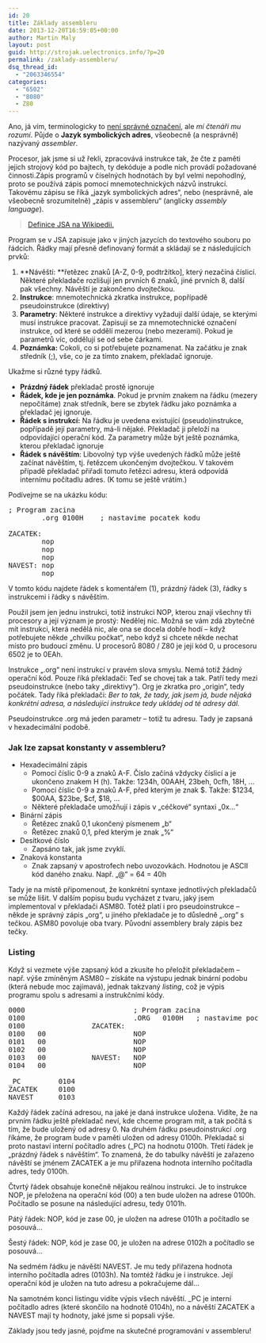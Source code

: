 ```yaml
---
id: 20
title: Základy assembleru
date: 2013-12-20T16:59:05+00:00
author: Martin Maly
layout: post
guid: http://strojak.uelectronics.info/?p=20
permalink: /zaklady-assembleru/
dsq_thread_id:
  - "2063346554"
categories:
  - "6502"
  - "8080"
  - Z80
---
```

Ano, já vím, terminologicky to [není správné označení](http://strojak.cz/zakladni-pojmy/), ale _mí čtenáři mu rozumí_. Půjde o **Jazyk symbolických adres**, všeobecně (a nesprávně) nazývaný _assembler_.

<!--more-->

Procesor, jak jsme si už řekli, zpracovává instrukce tak, že čte z paměti jejich strojový kód po bajtech, ty dekóduje a podle nich provádí požadované činnosti.Zápis programů v číselných hodnotách by byl velmi nepohodlný, proto se používá zápis pomocí mnemotechnických názvů instrukcí. Takovému zápisu se říká &#8222;jazyk symbolických adres&#8220;, nebo (nesprávně, ale všeobecně srozumitelně) &#8222;zápis v assembleru&#8220; (anglicky _assembly language_).

> [Definice JSA na Wikipedii.](http://cs.wikipedia.org/wiki/Jazyk_symbolick%C3%BDch_adres)

Program se v JSA zapisuje jako v jiných jazycích do textového souboru po řádcích. Řádky mají přesně definovaný formát a skládají se z následujících prvků:

  1. **Návěští: **řetězec znaků [A-Z, 0-9, podtržítko], který nezačíná číslicí. Některé překladače rozlišují jen prvních 6 znaků, jiné prvních 8, další pak všechny. Návěští je zakončeno dvojtečkou.
  2. **Instrukce**: mnemotechnická zkratka instrukce, popřípadě pseudoinstrukce (direktivy)
  3. **Parametry**: Některé instrukce a direktivy vyžadují další údaje, se kterými musí instrukce pracovat. Zapisují se za mnemotechnické označení instrukce, od které se oddělí mezerou (nebo mezerami). Pokud je parametrů víc, oddělují se od sebe čárkami.
  4. **Poznámka:** Cokoli, co si potřebujete poznamenat. Na začátku je znak středník (;), vše, co je za tímto znakem, překladač ignoruje.

Ukažme si různé typy řádků.

  * **Prázdný řádek** překladač prostě ignoruje
  * **Řádek, kde je jen poznámka**. Pokud je prvním znakem na řádku (mezery nepočítáme) znak středník, bere se zbytek řádku jako poznámka a překladač jej ignoruje.
  * **Řádek s instrukcí:** Na řádku je uvedena existující (pseudo)instrukce, popřípadě její parametry, má-li nějaké. Překladač ji přeloží na odpovídající operační kód. Za parametry může být ještě poznámka, kterou překladač ignoruje
  * **Řádek s návěštím**: Libovolný typ výše uvedených řádků může ještě začínat návěštím, tj. řetězcem ukončeným dvojtečkou. V takovém případě překladač přiřadí tomuto řetězci adresu, která odpovídá internímu počítadlu adres. (K tomu se ještě vrátím.)

Podívejme se na ukázku kódu:

<pre class="lang:asm decode:true">; Program zacina
        .org 0100H    ; nastavime pocatek kodu

ZACATEK:
        nop
        nop
        nop
NAVEST: nop
        nop</pre>

V tomto kódu najdete řádek s komentářem (1), prázdný řádek (3), řádky s instrukcemi i řádky s návěštím.

Použil jsem jen jednu instrukci, totiž instrukci NOP, kterou znají všechny tři procesory a její význam je prostý: Nedělej nic. Možná se vám zdá zbytečné mít instrukci, která nedělá nic, ale ona se docela dobře hodí &#8211; když potřebujete někde &#8222;chvilku počkat&#8220;, nebo když si chcete někde nechat místo pro budoucí změnu. U procesorů 8080 / Z80 je její kód 0, u procesoru 6502 je to 0EAh.

Instrukce &#8222;.org&#8220; není instrukcí v pravém slova smyslu. Nemá totiž žádný operační kód. Pouze říká překladači: Teď se chovej tak a tak. Patří tedy mezi pseudoinstrukce (nebo taky &#8222;direktivy&#8220;). Org je zkratka pro &#8222;origin&#8220;, tedy počátek. Tady říká překladači: _Ber to tak, že tady, jak jsem já, bude nějaká konkrétní adresa, a následující instrukce tedy ukládej od té adresy dál._

Pseudoinstrukce .org má jeden parametr &#8211; totiž tu adresu. Tady je zapsaná v hexadecimální podobě.

### Jak lze zapsat konstanty v assembleru?

  * Hexadecimální zápis 
      * Pomocí číslic 0-9 a znaků A-F. Číslo začíná vždycky číslicí a je ukončeno znakem H (h). Takže: 1234h, 00AAH, 23beh, 0cfh, 18H, &#8230;
      * Pomocí číslic 0-9 a znaků A-F, před kterým je znak $. Takže: $1234, $00AA, $23be, $cf, $18, &#8230;
      * Některé překladače umožňují i zápis v &#8222;céčkové&#8220; syntaxi &#8222;0x&#8230;&#8220;
  * Binární zápis 
      * Řetězec znaků 0,1 ukončený písmenem &#8222;b&#8220;
      * Řetězec znaků 0,1, před kterým je znak &#8222;%&#8220;
  * Desítkové číslo 
      * Zapsáno tak, jak jsme zvyklí.
  * Znaková konstanta 
      * Znak zapsaný v apostrofech nebo uvozovkách. Hodnotou je ASCII kód daného znaku. Např. &#8222;@&#8220; = 64 = 40h

Tady je na místě připomenout, že konkrétní syntaxe jednotlivých překladačů se může lišit. V dalším popisu budu vycházet z tvaru, jaký jsem implementoval v překladači ASM80. Totéž platí i pro pseudoinstrukce &#8211; někde je správný zápis &#8222;org&#8220;, u jiného překladače je to důsledně &#8222;.org&#8220; s tečkou. ASM80 povoluje oba tvary. Původní assemblery braly zápis bez tečky.

### Listing

Když si vezmete výše zapsaný kód a zkusíte ho přeložit překladačem &#8211; např. výše zmíněným ASM80 &#8211; získáte na výstupu jednak binární podobu (která nebude moc zajímavá), jednak takzvaný _listing_, což je výpis programu spolu s adresami a instrukčními kódy.

<pre class="lang:default decode:true">0000                          ; Program zacina   
0100                          .ORG   0100H   ; nastavime pocatek kodu   
0100                ZACATEK:   
0100   00                     NOP   
0101   00                     NOP   
0102   00                     NOP   
0103   00           NAVEST:   NOP   
0104   00                     NOP   

_PC         0104
ZACATEK     0100
NAVEST      0103</pre>

Každý řádek začíná adresou, na jaké je daná instrukce uložena. Vidíte, že na prvním řádku ještě překladač neví, kde chceme program mít, a tak počítá s tím, že bude uložený od adresy 0. Na druhém řádku pseudoinstrukcí .org říkáme, že program bude v paměti uložen od adresy 0100h. Překladač si proto nastaví interní počítadlo adres (_PC) na hodnotu 0100h. Třetí řádek je &#8222;prázdný řádek s návěštím&#8220;. To znamená, že do tabulky návěští je zařazeno návěští se jménem ZACATEK a je mu přiřazena hodnota interního počítadla adres, tedy 0100h.

Čtvrtý řádek obsahuje konečně nějakou reálnou instrukci. Je to instrukce NOP, je přeložena na operační kód (00) a ten bude uložen na adrese 0100h. Počítadlo se posune na následující adresu, tedy 0101h.

Pátý řádek: NOP, kód je zase 00, je uložen na adrese 0101h a počítadlo se posouvá&#8230;

Šestý řádek: NOP, kód je zase 00, je uložen na adrese 0102h a počítadlo se posouvá&#8230;

Na sedmém řádku je návěští NAVEST. Je mu tedy přiřazena hodnota interního počítadla adres (0103h). Na tomtéž řádku je i instrukce. Její operační kód je uložen na tuto adresu a pokračujeme dál&#8230;

Na samotném konci listingu vidíte výpis všech návěští. _PC je interní počítadlo adres (které skončilo na hodnotě 0104h), no a návěští ZACATEK a NAVEST mají ty hodnoty, jaké jsme si popsali výše.

Základy jsou tedy jasné, pojďme na skutečné programování v assembleru!